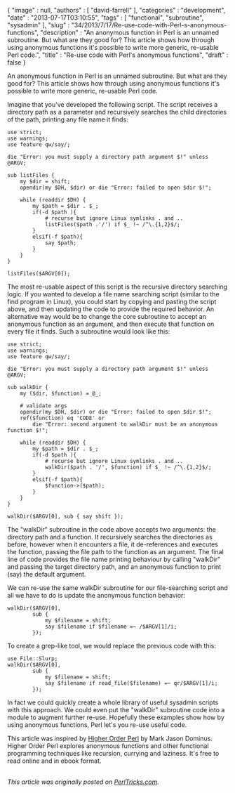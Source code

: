 {
   "image" : null,
   "authors" : [
      "david-farrell"
   ],
   "categories" : "development",
   "date" : "2013-07-17T03:10:55",
   "tags" : [
      "functional",
      "subroutine",
      "sysadmin"
   ],
   "slug" : "34/2013/7/17/Re-use-code-with-Perl-s-anonymous-functions",
   "description" : "An anonymous function in Perl is an unnamed subroutine. But what are they good for? This article shows how through using anonymous functions it's possible to write more generic, re-usable Perl code.",
   "title" : "Re-use code with Perl's anonymous functions",
   "draft" : false
}


An anonymous function in Perl is an unnamed subroutine. But what are they good for? This article shows how through using anonymous functions it's possible to write more generic, re-usable Perl code.

Imagine that you've developed the following script. The script receives a directory path as a parameter and recursively searches the child directories of the path, printing any file name it finds:

``` prettyprint
use strict;
use warnings;
use feature qw/say/;

die "Error: you must supply a directory path argument $!" unless @ARGV;

sub listFiles {
    my $dir = shift;
    opendir(my $DH, $dir) or die "Error: failed to open $dir $!";

    while (readdir $DH) {
        my $path = $dir . $_;
        if(-d $path ){
            # recurse but ignore Linux symlinks . and ..
            listFiles($path .'/') if $_ !~ /^\.{1,2}$/;
        }
        elsif(-f $path){
            say $path;
        }
    }
}

listFiles($ARGV[0]);
```

The most re-usable aspect of this script is the recursive directory searching logic. If you wanted to develop a file name searching script (similar to the find program in Linux), you could start by copying and pasting the script above, and then updating the code to provide the required behavior. An alternative way would be to change the core subroutine to accept an anonymous function as an argument, and then execute that function on every file it finds. Such a subroutine would look like this:

``` prettyprint
use strict;
use warnings;
use feature qw/say/;

die "Error: you must supply a directory path argument $!" unless @ARGV;

sub walkDir {
    my ($dir, $function) = @_;

    # validate args
    opendir(my $DH, $dir) or die "Error: failed to open $dir $!";
    ref($function) eq 'CODE' or 
        die "Error: second argument to walkDir must be an anonymous function $!";

    while (readdir $DH) {
        my $path = $dir . $_;
        if(-d $path ){ 
            # recurse but ignore Linux symlinks . and ..
            walkDir($path . '/', $function) if $_ !~ /^\.{1,2}$/;
        }
        elsif(-f $path){
            $function->($path);
        }
    }
}

walkDir($ARGV[0], sub { say shift });
```

The "walkDir" subroutine in the code above accepts two arguments: the directory path and a function. It recursively searches the directories as before, however when it encounters a file, it de-references and executes the function, passing the file path to the function as an argument. The final line of code provides the file name printing behaviour by calling "walkDir" and passing the target directory path, and an anonymous function to print (say) the default argument.

We can re-use the same walkDir subroutine for our file-searching script and all we have to do is update the anonymous function behavior:

``` prettyprint
walkDir($ARGV[0], 
        sub { 
            my $filename = shift;
            say $filename if $filename =~ /$ARGV[1]/i;
        });
```

To create a grep-like tool, we would replace the previous code with this:

``` prettyprint
use File::Slurp;
walkDir($ARGV[0],
        sub {
            my $filename = shift;
            say $filename if read_file($filename) =~ qr/$ARGV[1]/i;
        });
```

In fact we could quickly create a whole library of useful sysadmin scripts with this approach. We could even put the "walkDir" subroutine code into a module to augment further re-use. Hopefully these examples show how by using anonymous functions, Perl let's you re-use useful code.

This article was inspired by [Higher Order Perl](http://hop.perl.plover.com/) by Mark Jason Dominus. Higher Order Perl explores anonymous functions and other functional programming techniques like recursion, currying and laziness. It's free to read online and in ebook format.

\
*This article was originally posted on [PerlTricks.com](http://perltricks.com).*
